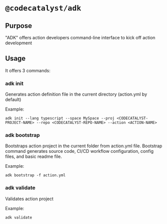 # `@codecatalyst/adk`
## Purpose
"ADK" offers action developers command-line interface to kick off action development

## Usage
It offers 3 commands:

### adk init 
Generates action definition file in the current directory (action.yml by default)

Example:
```
adk init --lang typescript --space MySpace --proj <CODECATALYST-PROJECT-NAME> --repo <CODECATALYST-REPO-NAME> --action <ACTION-NAME>
```

### adk bootstrap 
Bootstraps action project in the current folder from action.yml file. Bootstrap command generates source code, CI/CD workflow configuration, config files, and basic readme file.

Example:
```
adk bootstrap -f action.yml
```

### adk validate 
Validates action project

Example:
```
adk validate
```

